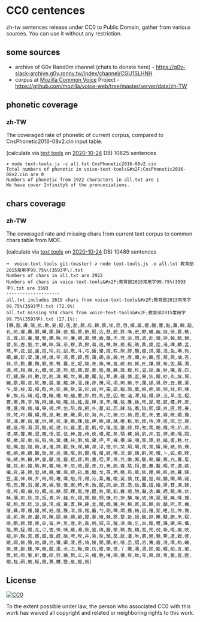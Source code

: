 # CC0 centences

zh-tw sentences release under CC0 to Public Domain, gather from various sources. 
You can use it without any restriction.


## some sources

- archive of G0v Rand0m channel (chats to donate here) - https://g0v-slack-archive.g0v.ronny.tw/index/channel/CGU1SLHNH
- corpus at [Mozilla Common Voice](http://voice.mozilla.org/zh-TW/) Project - https://github.com/mozilla/voice-web/tree/master/server/data/zh-TW


## phonetic coverage 

### zh-TW

The coveraged rate of phonetic of current corpus, compared to CnsPhonetic2016-08v2.cin input table.

(calculate via [text tools](https://github.com/irvin/voice-text-tools) on [2020-10-24](https://github.com/irvin/cc0-sentences/commit/6dfa3329bfbfd6cddbd6e40191cdfe8e6b39ada6) DB)
10825 sentences

```
✗ node text-tools.js -c all.txt CnsPhonetic2016-08v2.cin
Total numbers of phonetic in voice-text-tools&#x2F;CnsPhonetic2016-08v2.cin are 0
Numbers of phonetic from 2922 characters in all.txt are 1
We have cover Infinity% of the pronunciations.

```


## chars coverage

### zh-TW

The coveraged rate and missing chars from current text corpus to common chars table from MOE. 

(calculate via [text tools](https://github.com/irvin/voice-text-tools) on [2020-10-24](https://github.com/irvin/cc0-sentences/commit/6dfa3329bfbfd6cddbd6e40191cdfe8e6b39ada6) DB)
10489 sentences

```
➜  voice-text-tools git:(master) ✗ node text-tools.js -o all.txt 教育部2015常用字99.75%\(3593字\).txt
Numbers of chars in all.txt are 2922
Numbers of chars in voice-text-tools&#x2F;教育部2015常用字99.75%(3593字).txt are 3593
--------------------
all.txt includes 2619 chars from voice-text-tools&#x2F;教育部2015常用字99.75%(3593字).txt (72.9%)
all.txt missing 974 chars from voice-text-tools&#x2F;教育部2015常用字99.75%(3593字).txt (27.1%):
[蘇,脂,膚,瑞,妝,勒,姿,挺,伍,肪,蔬,后,錦,膜,埃,忠,唇,撐,扁,櫻,臘,塵,黏,蕭,輛,蹈,孔,帕,嚐,轟,銅,輝,娜,酥,瓷,暢,漿,箭,斑,沾,懸,趙,膝,喚,宏,鬱,礦,幽,娃,徐,爵,魅,玄,蝶,邱,蓄,閣,腎,鑽,賄,吵,廉,襯,澱,恨,齒,豔,杰,洩,泌,悶,遮,赴,頒,拌,翰,醋,銳,譬,彭,吞,墊,廿,軸,咪,窩,忌,穆,漬,掀,菊,逸,椎,臥,癒,艇,礁,桑,痠,詮,淹,禪,麟,孟,燕,牢,弦,鼠,盧,捏,玲,兆,刮,欺,斗,弓,鑄,肇,摺,粽,隙,醇,顛,瘤,烘,霜,浩,兔,琳,勃,珊,蠣,釘,梁,潘,撼,燉,罕,馮,賈,穎,暨,蒲,錫,辰,艘,牲,彥,攔,夯,醃,歪,薇,屍,埔,吾,蒜,岳,勳,屢,魏,毅,蕉,臀,囊,芝,妮,陵,衷,煥,捧,煌,鹼,韌,賀,匠,謙,撰,筍,佐,釀,濁,遶,崎,翔,嶺,丸,睫,伽,遂,聆,焙,繽,御,萎,桂,蔻,胰,諷,蠟,杉,溢,捉,薰,肘,犧,杏,匹,盯,舖,胺,卅,敷,仗,削,濤,楓,坎,溯,廈,矚,趾,萃,裹,疆,憐,盃,窯,狄,閩,紗,灸,誒,瑕,繃,歇,賜,巫,砍,裔,鏽,笛,艙,婷,溜,煉,疹,攪,埕,塌,岡,齣,于,瀾,蝴,渦,矽,丑,髖,遣,乍,堤,梭,蕩,樟,甦,余,奕,撕,紮,潢,祀,凶,吟,霾,廓,輻,珈,奠,婉,疤,瑯,俐,枕,俯,噢,斬,挨,苑,竊,昭,瓊,睹,槽,甸,緬,蕙,鈔,鈞,炙,竄,囚,袍,滷,潭,糙,綴,諺,汪,旱,迄,婭,寡,嚮,弗,亨,矯,撈,嬌,咱,瞄,詠,絃,雯,睜,沫,笨,曦,毯,簾,挽,咚,犀,嘔,釵,穫,軒,庶,癢,蓬,嗅,倆,靖,箏,拇,坤,怡,阮,霖,飼,朴,蔓,虹,芯,肆,琺,蕎,珀,熙,頌,肖,匪,蓉,姜,挾,梵,吋,贖,繡,慨,崑,靴,菱,磯,棗,絞,洶,芮,沱,癥,曰,禎,霞,駝,茨,甕,瓣,敞,媚,攏,翠,浦,挪,俏,崔,圳,哮,杭,湛,跪,踝,艋,舺,瞼,磷,誦,嘟,粄,耿,妓,侍,溥,搓,硫,岱,庚,寢,疵,噁,瀉,冥,馳,綻,逮,伙,囂,匿,奎,飢,伶,瑤,痘,鑾,磅,悍,匆,篤,鮑,欖,垮,扒,炭,渣,瞎,饕,蕨,澀,窺,恬,狐,怯,紳,庇,峙,俠,棧,眩,矣,顎,檳,娟,豹,丼,芸,儕,卿,嘎,閥,葵,橄,崖,斂,祇,阪,偽,澈,幡,抉,瀏,塢,黛,抨,芊,樺,攬,噪,喃,胥,琢,皂,綸,甫,麩,仕,蛤,橢,囤,隍,釉,漾,淮,諦,戳,筷,瑚,鱗,濛,淳,僧,叭,焚,炯,壩,戎,茸,婿,緝,裱,倘,燻,棺,嫡,烯,臍,顴,劫,渺,丞,徽,眶,剎,顫,喀,柑,蚵,嘿,汶,僻,諱,斟,凳,幟,卜,弧,櫥,睞,嗡,縛,煞,轍,鉀,晏,醣,烙,窟,棍,謬,咧,晝,啞,茅,倖,咒,黴,懈,駿,喇,鍰,茜,亢,釁,髦,鑲,棕,彬,嬉,駒,軻,羲,哨,巿,佰,琉,厘,汞,刃,焉,皰,崙,駱,拐,羹,蕪,鑿,糯,苛,瀟,嫉,囑,弈,碁,撩,堃,綽,娓,儼,崗,繆,崧,氯,醯,戈,蒨,炳,膳,筠,槳,鉉,鋰,晞,眸,弛,暮,鐸,笠,滬,悼,瑣,歹,吶,桐,璀,璨,魁,芥,榻,沁,粟,籬,曖,冕,懊,忱,腱,寇,咽,鵬,闡,疇,謎,晤,侃,贅,滔,腥,柬,梶,豎,惟,嵌,畸,禾,孰,韶,祠,蚋,荔,箔,劾,龔,妞,娥,妍,苷,漓,隸,痊,榨,侷,癲,佼,輒,拙,鯖,邸,粿,嵐,狸,醞,咎,闌,釦,鍍,塘,陋,瀚,迭,瞰,晒,黯,啾,炊,穌,瀰,荊,肽,皿,扳,鳶,圻,囍,疚,褪,蠕,儉,捆,慷,灼,摻,驥,唉,琥,拂,琵,琶,瞞,嗓,擄,蔽,酌,熄,眨,汲,諭,琦,咸,簧,耆,鞅,薛,圭,閨,榔,錘,拎,桓,寅,匡,麒,俞,顳,呎,苯,櫓,厝,聶,塚,槿,嫚,梆,妊,偕,簇,泄,傢,楷,矗,勺,剔,嘩,燜,搔,祐,迢,殭,斐,瞪,忿,忡,僑,粱,躬,挹,痙,顱,羚,陲,頤,緋,綢,緞,膛,摹,熾,棘,郡,墅,蚯,蚓,酶,鋅,鞦,韆,腑,帛,馭,琅,酮,鎊,璞,晟,卯,甯,尹,氘,徨,吏,姦,柄,捩,茁,踵,涕,晦,乞,囪,蹊,壢,譁,鑣,嚥,懾,謐,閘,姪,喂,尢,汀,峇,悚,咦,繭,湘,筱,窒,鴿,膾,攣,鞘,曳,檜,苞,兜,倪,嘶,唔,抿,吱,褶,妒,鞠,莒,窖,銨,璇,醛,硝,埤,暌,卉,賃,奘,頹,茵,胱,灇,咻,篆,魍,魎,鰲,邃,饅,啓,媲,翊,娠,臆,祂,諫,扔,懺,螂,菠,苔,啃,嫂,閡,脯,剃,喳,岔,貂,恣,竇,瘡,澆,嘖,粕,曠,狽,菩,鄙,醺,萍,瘓,覷,遏,忐,忑,黝,齋,枋,鉗,棠,愴,丫,殲,濡,瀆,朕,豁,輟,舶,亙,瘍,樊,軾,呃,瞥,鼾,闔,瘀,狩,蹺,戮,云,夭,檀,胜,唾,硯,儂,宥,鈦,穹,錡,誹,粵,罄,壹,匣,栩,椪,碉,蜿,蜒,酋,蔦,鱷,巒,岌,媛,衹]

```


## License

[![CC0](http://i.creativecommons.org/p/zero/1.0/88x31.png)](https://creativecommons.org/publicdomain/zero/1.0/)

To the extent possible under law, the person who associated CC0 with this work has waived all copyright and related or neighboring rights to this work.
